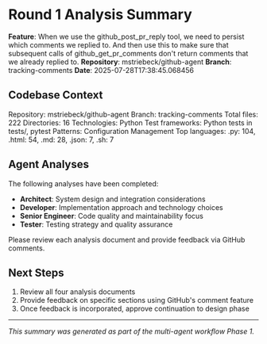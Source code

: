 # Round 1 Analysis Summary

**Feature**: When we use the github_post_pr_reply tool, we need to persist which comments we replied to. And then use this to make sure that subsequent calls of github_get_pr_comments don't return comments that we already replied to.
**Repository**: mstriebeck/github-agent
**Branch**: tracking-comments
**Date**: 2025-07-28T17:38:45.068456

## Codebase Context

Repository: mstriebeck/github-agent
Branch: tracking-comments
Total files: 222
Directories: 16
Technologies: Python
Test frameworks: Python tests in tests/, pytest
Patterns: Configuration Management
Top languages: .py: 104, .html: 54, .md: 28, .json: 7, .sh: 7

## Agent Analyses

The following analyses have been completed:

- **Architect**: System design and integration considerations
- **Developer**: Implementation approach and technology choices
- **Senior Engineer**: Code quality and maintainability focus
- **Tester**: Testing strategy and quality assurance

Please review each analysis document and provide feedback via GitHub comments.

## Next Steps

1. Review all four analysis documents
2. Provide feedback on specific sections using GitHub's comment feature
3. Once feedback is incorporated, approve continuation to design phase

---
*This summary was generated as part of the multi-agent workflow Phase 1.*
